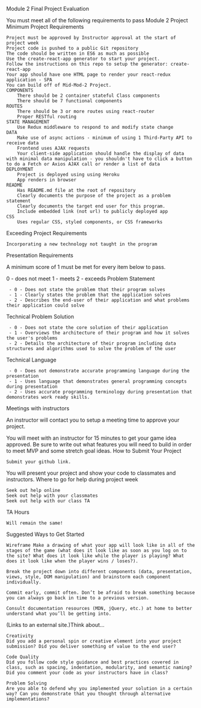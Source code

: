Module 2 Final Project Evaluation

You must meet all of the following requirements to pass Module 2 Project
Minimum Project Requirements

    Project must be approved by Instructor approval at the start of project week
    Project code is pushed to a public Git repository
    The code should be written in ES6 as much as possible
    Use the create-react-app generator to start your project.
    Follow the instructions on this repo to setup the generator: create-react-app
    Your app should have one HTML page to render your react-redux application - SPA
    You can build off of Mid-Mod-2 Project. 
    COMPONENTS
        There should be 2 container stateful Class components 
        There should be 7 functional components
    ROUTES
        There should be 3 or more routes using react-router
        Proper RESTful routing
    STATE MANAGEMENT
        Use Redux middleware to respond to and modify state change
    DATA
        Make use of async actions - minimum of using 1 Third-Party API to receive data
        Frontend uses AJAX requests
        Your client-side application should handle the display of data with minimal data manipulation - you shouldn't have to click a button to do a Fetch or Axios AJAX call or render a list of data
    DEPLOYMENT
        Project is deployed using using Heroku
        App renders in browser
    README
        Has README.md file at the root of repository
        Clearly documents the purpose of the project as a problem statement
        Clearly documents the target end user for this program.
        Include embedded link (not url) to publicly deployed app
    CSS
        Uses regular CSS, styled components, or CSS frameworks

Exceeding Project Requirements

    Incorporating a new technology not taught in the program

 
Presentation Requirements

A minimum score of 1 must be met for every item below to pass.

0 - does not meet 1 - meets 2 - exceeds
Problem Statement

     - 0 - Does not state the problem that their program solves
     - 1 - Clearly states the problem that the application solves
     - 2 - Describes the end-user of their application and what problems their application could solve

Technical Problem Solution

     - 0 - Does not state the core solution of their application
     - 1 - Overviews the architecture of their program and how it solves the user's problems
     - 2 - Details the architecture of their program including data structures and algorithms used to solve the problem of the user

Technical Language

     - 0 - Does not demonstrate accurate programming language during the presentation
     - 1 - Uses language that demonstrates general programming concepts during presentation
     - 2 - Uses accurate programming terminology during presentation that demonstrates work ready skills.

Meetings with instructors

An instructor will contact you to setup a meeting time to approve your project.

You will meet with an instructor for 15 minutes to get your game idea approved. Be sure to write out what features you will need to build in order to meet MVP and some stretch goal ideas.
How to Submit Your Project

    Submit your github link.

You will present your project and show your code to classmates and instructors.
Where to go for help during project week

    Seek out help online
    Seek out help with your classmates
    Seek out help with our class TA

TA Hours

    Will remain the same!

Suggested Ways to Get Started

    Wireframe Make a drawing of what your app will look like in all of the stages of the game (what does it look like as soon as you log on to the site? What does it look like while the player is playing? What does it look like when the player wins / loses?).

    Break the project down into different components (data, presentation, views, style, DOM manipulation) and brainstorm each component individually.

    Commit early, commit often. Don’t be afraid to break something because you can always go back in time to a previous version.

    Consult documentation resources (MDN, jQuery, etc.) at home to better understand what you’ll be getting into.

 (Links to an external site.)Think about...

    Creativity
    Did you add a personal spin or creative element into your project submission? Did you deliver something of value to the end user?

    Code Quality
    Did you follow code style guidance and best practices covered in class, such as spacing, indentation, modularity, and semantic naming? Did you comment your code as your instructors have in class?

    Problem Solving
    Are you able to defend why you implemented your solution in a certain way? Can you demonstrate that you thought through alternative implementations?


